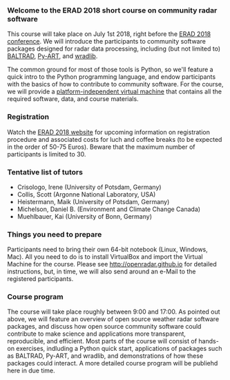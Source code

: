 ### Welcome to the ERAD 2018 short course on community radar software
This course will take place on July 1st 2018, right before the [ERAD 2018 conference](http://www.erad2018.nl/). We will introduce the participants to community software packages designed for radar data processing, including (but not limited to) [BALTRAD](http://git.baltrad.eu/), [Py-ART](http://arm-doe.github.io/pyart/), and [wradlib](https://wradlib.org). 

The common ground for most of those tools is Python, so we'll feature a quick intro to the Python programming language, and endow participants with the basics of how to contribute to community software. For the course, we will provide a [platform-independent virtual machine](http://openradar.github.com) that contains all the required software, data, and course materials.


### Registration 
Watch the [ERAD 2018 website](http://www.erad2018.nl/) for upcoming information on registration procedure and associated costs for luch and coffee breaks (to be expected in the order of 50-75 Euros). Beware that the maximum number of participants is limited to 30.

### Tentative list of tutors
- Crisologo, Irene (University of Potsdam, Germany)
- Collis, Scott (Argonne National Laboratory, USA)
- Heistermann, Maik (University of Potsdam, Germany)
- Michelson, Daniel B. (Environment and Climate Change Canada)
- Muehlbauer, Kai (University of Bonn, Germany)

### Things you need to prepare
Participants need to bring their own 64-bit notebook (Linux, Windows, Mac). All you need to do is to install VirtualBox and import the Virtual Machine for the course. Please see http://openradar.github.io for detailed instructions, but, in time, we will also send around an e-Mail to the registered participants.

### Course program
The course will take place roughly between 9:00 and 17:00. As pointed out above, we will feature an overview of open source weather radar software packages, and discuss how open source community software could contribute to make science and applications more transparent, reproducible, and efficient. Most parts of the course will consist of hands-on exercises, indluding a Python quick start, applications of packages such as BALTRAD, Py-ART, and wradlib, and demonstrations of how these packages could interact. A more detailed course program will be publiehd here in due time.

